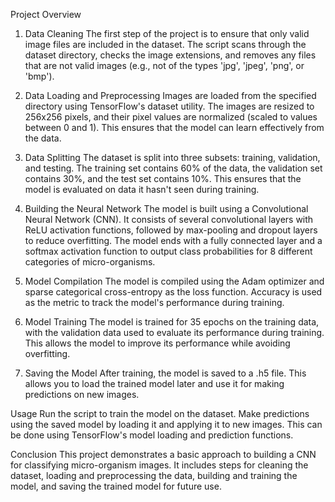 Project Overview
1. Data Cleaning
The first step of the project is to ensure that only valid image files are included in the dataset. The script scans through the dataset directory, checks the image extensions, and removes any files that are not valid images (e.g., not of the types 'jpg', 'jpeg', 'png', or 'bmp').

2. Data Loading and Preprocessing
Images are loaded from the specified directory using TensorFlow's dataset utility. The images are resized to 256x256 pixels, and their pixel values are normalized (scaled to values between 0 and 1). This ensures that the model can learn effectively from the data.

3. Data Splitting
The dataset is split into three subsets: training, validation, and testing. The training set contains 60% of the data, the validation set contains 30%, and the test set contains 10%. This ensures that the model is evaluated on data it hasn't seen during training.

4. Building the Neural Network
The model is built using a Convolutional Neural Network (CNN). It consists of several convolutional layers with ReLU activation functions, followed by max-pooling and dropout layers to reduce overfitting. The model ends with a fully connected layer and a softmax activation function to output class probabilities for 8 different categories of micro-organisms.

5. Model Compilation
The model is compiled using the Adam optimizer and sparse categorical cross-entropy as the loss function. Accuracy is used as the metric to track the model's performance during training.

6. Model Training
The model is trained for 35 epochs on the training data, with the validation data used to evaluate its performance during training. This allows the model to improve its performance while avoiding overfitting.

7. Saving the Model
After training, the model is saved to a .h5 file. This allows you to load the trained model later and use it for making predictions on new images.

Usage
Run the script to train the model on the dataset.
Make predictions using the saved model by loading it and applying it to new images. This can be done using TensorFlow's model loading and prediction functions.

Conclusion
This project demonstrates a basic approach to building a CNN for classifying micro-organism images. It includes steps for cleaning the dataset, loading and preprocessing the data, building and training the model, and saving the trained model for future use.

